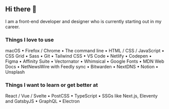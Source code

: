 ## Hi there 👋

I am a front-end developer and designer who is currently starting out in my career.

### Things I love to use

macOS • Firefox / Chrome • The command line • HTML / CSS / JavaScript • CSS Grid • Sass • Git • Tailwind CSS • VS Code • Netlify • Codepen • Figma • Affinity Suite • Vectornator • Whimsical • Google Fonts • MDN Web Docs • NetNewsWire with Feedly sync • Bitwarden • NextDNS • Notion • Unsplash

### Things I want to learn or get better at

React / Vue / Svelte • PostCSS • TypeScript • SSGs like Next.js, Eleventy and GatsbyJS • GraphQL • Electron
